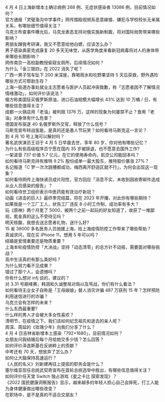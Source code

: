 4 月 4 日上海新增本土确诊病例 268 例、无症状感染者 13086 例，目前情况如何？  
官方通报「灵璧渔沟中学事件」网传围殴视频系恶意嫁接、嫌犯与学校校长无亲属关系，有哪些细节值得关注？  
乌克兰布查事件曝光后，马克龙表态支持对俄实施新制裁，将对国际局势带来哪些影响？  
男朋友蹭我考研课，我又不愿意给他白嫖，应该怎么办？  
男子感染奥密克戎康复 20 多天无味觉，从医学角度来看新冠病毒将对人的身体带来哪些长期影响？  
网传南京一高校副教授偷窥女厕所，后续情况如何？  
为什么「金三银四」在 2022 消失了呢？  
广西一男子驾车坠下 200 米深崖，靠喝雨水和吃野果坚持 5 天后获救，野外遇险哪些方式可帮助生存？  
上海一街道办事处就业主志愿者与医护人员起冲突致歉，称「志愿者因不了解情况情绪激动」，如何评价该说法？  
俄方称美国狂买俄罗斯原油，进口石油规模大幅增长 43% 达到 10 万桶 / 日，有哪些信息值得关注？  
成都一火锅店用「老油」被判赔 1376 万，这样的现象为何屡禁不止？食用「老油」对身体有什么危害？  
德国宣布驱逐 40 名俄罗斯外交官，释放了什么信号？  
马斯克宣布转战氢能，是真的还是愚人节玩笑？如何看待马斯克这一言论？  
到 4 月 10 号上海可以解封吗？  
著名武侠演员王羽于 4 月 5 日早晨去世，享年 80 岁，你对他有哪些记忆？  
为什么有些高级程序员宁愿在国内 35 岁被辞退，也不愿意去国外工作?  
一架波音 737 价值 5.7 亿元，在它的使用寿命内，航空公司能回本吗？  
如何看待马斯克持有推特 9.2% 股份成单一最大股东，推特股价暴涨 27%？  
名记报道「C 罗一次次跳槽都成功，梅西离开舒适区就不行」，为何会出现这一现象？  
如何看待网传上海快递员成片阳性，官方回应「消息不实，未收到因收寄邮件造成从业人员感染的报告」？  
如何看待世卫组织表示中医药能有效治疗新冠？  
动画《进击的巨人》最终季完结篇，将在 2023 年开播，对此你有哪些期待？  
如果我是一个工厂工人，状告工厂违反 8 小时工作制，成功率有多大？  
玩《原神》两个月氪了 5000，被两个之前一起玩的好友知道了，收获了一堆鄙视。氪金真的这么不受待见吗？  
明天核酸，我想去送志愿者礼物，送什么好?  
15 省 38000 多名医务人员驰援上海，给上海疫情防控工作带来了哪些帮助？  
真诚求问，现在买 iPhone 11，想用 5 年可以吗？  
结婚是爱情重要还是物质重要？  
上海本轮疫情防控「大决战」坚持「动态清零」的总方针不动摇，需要面对哪些挑战？  
高中生活真的有那么美好吗？  
为什么努力看不见成果？  
错过了那个人，会遗憾吗？  
你有什么想对 infj 说的，建议的？  
对 3.31 号巅峰赛，韩涵和久诚整局对局以及骂战，你们有什么看法？  
如何看待无业女子自称是「王母娘娘」替人消灾诈骗 487 万获刑 15 年？怎样预防利用迷信进行的诈骗？  
乌克兰会有怎样的未来？  
什么东西最重要?  
什么样的男人才会被大多女性喜欢？  
清明节，在疫情之下，我们该如何纪念祖先和逝去的亲人呢？  
周深、周延的《玫瑰少年》向我们分享了什么？  
4 月 4 日吉林省新增本土感染「792+1680」，目前情况如何？  
女朋友问我结婚后每个月给她交多少钱？怎么回答？  
如何评价泽连斯基在反纳粹上的贡献？  
中考还有 70 天，想放弃了怎么办？  
如何让大脑保持高速运行？  
《人民的名义》刘新建再往上提拔的职务会是什么？  
塞尔维亚现任总统武契奇宣布在首轮总统选举中胜出，有哪些信息值得关注？  
如何评价任天堂 Switch 独占游戏《星之卡比 探索发现》？  
《2022 国民健康洞察报告》显示，越来越多的年轻人担心自己会猝死，打工人能为身体健康做出哪些改变？  
在职场中，是不是真的不适合交朋友？  
